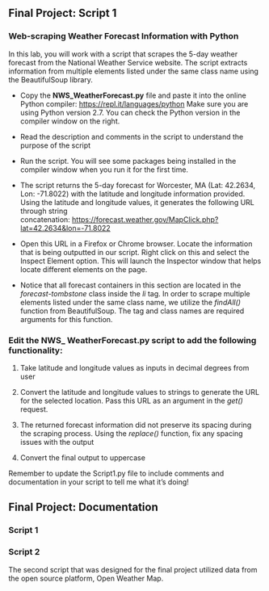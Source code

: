 ## Final Project: Script 1
### Web-scraping Weather Forecast Information with Python
In this lab, you will work with a script that scrapes the 5-day weather forecast from the National Weather Service website. The script extracts information from multiple elements listed under the same class name using the BeautifulSoup library. 

- Copy the **NWS_WeatherForecast.py** file and paste it into the online Python compiler: https://repl.it/languages/python
Make sure you are using Python version 2.7. You can check the Python version in the compiler window on the right.

- Read the description and comments in the script to understand the purpose of the script

- Run the script. You will see some packages being installed in the compiler window when you run it for the first time.

- The script returns the 5-day forecast for Worcester, MA (Lat: 42.2634, Lon: -71.8022) with the latitude and longitude information provided. Using the latitude and longitude values, it generates the following URL through string concatenation: https://forecast.weather.gov/MapClick.php?lat=42.2634&lon=-71.8022

- Open this URL in a Firefox or Chrome browser. Locate the information that is being outputted in our script. Right click on this and select the Inspect Element option. This will launch the Inspector window that helps locate different elements on the page.

- Notice that all forecast containers in this section are located in the _forecast-tombstone_ class inside the _li_ tag. In order to scrape multiple elements listed under the same class name, we utilize the _findAll()_ function from BeautifulSoup. The tag and class names are required arguments for this function.

### Edit the NWS_ WeatherForecast.py script to add the following functionality:
1. Take latitude and longitude values as inputs in decimal degrees from user

2.	Convert the latitude and longitude values to strings to generate the URL for the selected location. Pass this URL as an argument in the _get()_ request.

3.	The returned forecast information did not preserve its spacing during the scraping process. Using the _replace()_ function, fix any spacing issues with the output

4.	Convert the final output to uppercase

Remember to update the Script1.py file to include comments and documentation in your script to tell me what it’s doing!



## Final Project: Documentation
### Script 1






















### Script 2

The second script that was designed for the final project utilized data from the open source platform, Open Weather Map. 



